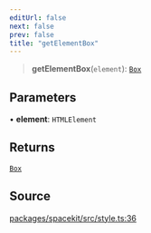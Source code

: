 ```yaml
---
editUrl: false
next: false
prev: false
title: "getElementBox"
---
```


> **getElementBox**(`element`): [`Box`](../type-aliases/Box.md)

## Parameters

• **element**: `HTMLElement`

## Returns

[`Box`](../type-aliases/Box.md)

## Source

[packages/spacekit/src/style.ts:36](https://github.com/nodenogg-in/alpha-p2p/blob/bd4a66e/packages/spacekit/src/style.ts#L36)
